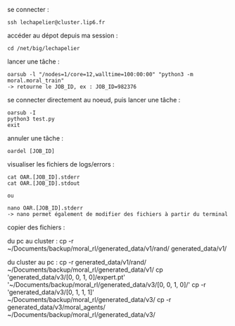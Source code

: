 se connecter :

	ssh lechapelier@cluster.lip6.fr


accéder au dépot depuis ma session :

	cd /net/big/lechapelier


lancer une tâche :
	
	oarsub -l "/nodes=1/core=12,walltime=100:00:00" "python3 -m moral.moral_train"
	-> retourne le JOB_ID, ex : JOB_ID=982376


se connecter directement au noeud, puis lancer une tâche :
	
	oarsub -I
	python3 test.py
	exit


annuler une tâche :
	
	oardel [JOB_ID]


visualiser les fichiers de logs/errors :

	cat OAR.[JOB_ID].stderr
	cat OAR.[JOB_ID].stdout

	ou 

	nano OAR.[JOB_ID].stderr
	-> nano permet également de modifier des fichiers à partir du terminal

copier des fichiers :

du pc au cluster :
	cp -r ~/Documents/backup/moral_rl/generated_data/v1/rand/ generated_data/v1/

du cluster au pc :
	cp -r generated_data/v1/rand/ ~/Documents/backup/moral_rl/generated_data/v1/
	cp 'generated_data/v3/[0, 0, 1, 0]/expert.pt' '~/Documents/backup/moral_rl/generated_data/v3/[0, 0, 1, 0]/'
	cp -r 'generated_data/v3/[0, 1, 1, 1]' ~/Documents/backup/moral_rl/generated_data/v3/
	cp -r generated_data/v3/moral_agents/ ~/Documents/backup/moral_rl/generated_data/v3/
